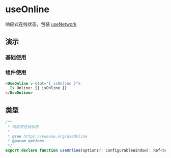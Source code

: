 # useOnline

响应式在线状态，包装 [useNetwork](./useNetwork/)
## 演示

### 基础使用
<demo src="./demo.vue" title="useOnline" desc="响应式在线状态"></demo>


### 组件使用

```html
<UseOnline v-slot="{ isOnline }">
  Is Online: {{ isOnline }}
</UseOnline>
```

## 类型

```ts
/**
 * 响应式在线状态
 *
 * @see https://vueuse.org/useOnline
 * @param options
 */
export declare function useOnline(options?: ConfigurableWindow): Ref<boolean>
```
